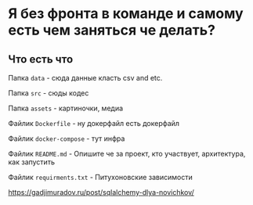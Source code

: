 # Я без фронта в команде и самому есть чем заняться че делать?

## Что есть что

Папка `data` - сюда данные класть csv and etc.

Папка `src` - сюды кодес

Папка `assets` - картиночки, медиа

Файлик `Dockerfile` - ну докерфайл есть докерфайл

Файлик `docker-compose` - тут инфра

Файлик `README.md` - Опишите че за проект, кто участвует, архитектура, как запустить 

Файлик `requirments.txt` - Питухоновские зависимости

https://gadjimuradov.ru/post/sqlalchemy-dlya-novichkov/